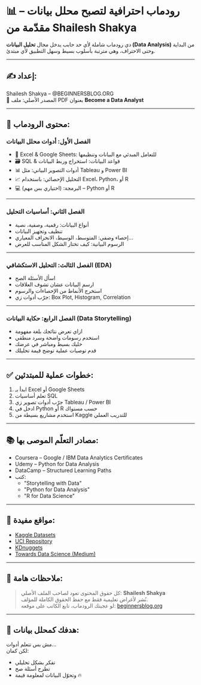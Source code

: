 # 📊 رودماب احترافية لتصبح محلل بيانات – مقدّمة من Shailesh Shakya

دي رودماب شاملة لأي حد حابب يدخل مجال **تحليل البيانات (Data Analysis)** من البداية وحتى الاحتراف، وهي مترتبة بأسلوب بسيط وسهل التطبيق لأي مبتدئ.

---

## ✍️ إعداد:  
Shailesh Shakya – @BEGINNERSBLOG.ORG  
📄 المصدر الأصلي: ملف PDF بعنوان **Become a Data Analyst**

---

## 🧰 محتوى الرودماب:

### الفصل الأول: أدوات محلل البيانات
- 📄 Excel & Google Sheets: للتعامل المبدئي مع البيانات وتنظيمها
- 🗃️ SQL & قواعد البيانات: استخراج وربط البيانات
- 📊 أدوات التصوير البياني: مثل Tableau و Power BI
- 📈 التحليل الإحصائي: باستخدام Excel، Python، أو R
- 💻 البرمجة: (اختياري بس مهم) – Python أو R

---

### الفصل الثاني: أساسيات التحليل
- أنواع البيانات: رقمية، وصفية، نصية
- تنظيف وتجهيز البيانات
- إحصاء وصفي: المتوسط، الوسيط، الانحراف المعياري...
- الرسوم البيانية: كيف تختار الشكل المناسب للعرض

---

### الفصل الثالث: التحليل الاستكشافي (EDA)
- اسأل الأسئلة الصح
- ارسم البيانات عشان تشوف العلاقات
- استخرج الأنماط من الإحصاءات والرسوم
- جرّب أدوات زي: Box Plot, Histogram, Correlation

---

### الفصل الرابع: حكاية البيانات (Data Storytelling)
- ازاي تعرض نتائجك بلغة مفهومة
- استخدم رسومات واضحة وسرد منطقي
- خليك بسيط ومباشر في عرضك
- قدم توصيات عملية توضح قيمة تحليلك

---

## ✅ خطوات عملية للمبتدئين:

1. ابدأ بـ Excel أو Google Sheets
2. تعلم أساسيات SQL
3. جرّب أدوات تصوير زي Tableau / Power BI
4. ادخل في Python أو R حسب مستواك
5. استخدم مشاريع بسيطة من Kaggle للتدريب العملي

---

## 📚 مصادر التعلّم الموصى بها:

- Coursera – Google / IBM Data Analytics Certificates  
- Udemy – Python for Data Analysis  
- DataCamp – Structured Learning Paths  
- كتب:
  - "Storytelling with Data"
  - "Python for Data Analysis"
  - "R for Data Science"

---

## 🧠 مواقع مفيدة:

- [Kaggle Datasets](https://www.kaggle.com/datasets)  
- [UCI Repository](https://archive.ics.uci.edu/ml/index.php)  
- [KDnuggets](https://www.kdnuggets.com)  
- [Towards Data Science (Medium)](https://towardsdatascience.com)

---

## 📢 ملاحظات هامة:

> كل حقوق المحتوى تعود لصاحب الملف الأصلي: **Shailesh Shakya**  
> نُشر لأغراض تعليمية فقط مع حفظ الحقوق الكاملة للمؤلف.  
> لو عجبتك الرودماب، تابع الكاتب على موقعه: [beginnersblog.org](https://beginnersblog.org)

---

## 🎯 هدفك كمحلل بيانات:

مش بس تتعلم أدوات...  
لكن كمان:  
- تفكر بشكل تحليلي  
- تطرح أسئلة صح  
- وتحوّل البيانات لمعلومة قيمة 🔥

